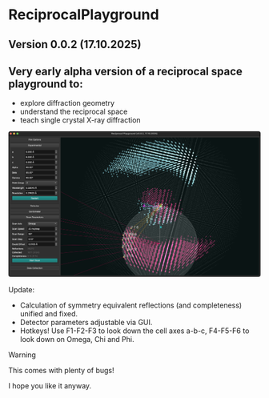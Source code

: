 # ReciprocalPlayground
## Version 0.0.2 (17.10.2025)

## Very early alpha version of a reciprocal space playground to:
 - explore diffraction geometry
 - understand the reciprocal space
 - teach single crystal X-ray diffraction

![Example image](https://github.com/LennardKrause/ReciprocalPlayground/blob/main/example.png)

Update:
 - Calculation of symmetry equivalent reflections (and completeness) unified and fixed.
 - Detector parameters adjustable via GUI.
 - Hotkeys! Use F1-F2-F3 to look down the cell axes a-b-c, F4-F5-F6 to look down on Omega, Chi and Phi.

>[!WARNING]
>This comes with plenty of bugs!

I hope you like it anyway.
